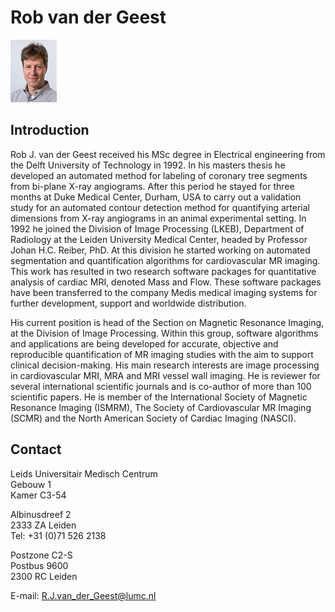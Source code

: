 # Rob van der Geest
![](../assets/img/Rob_van_der_Geest_small.jpg)

## Introduction
Rob J. van der Geest received his MSc degree in Electrical engineering from the Delft University of Technology in 1992. In his masters thesis he developed an automated method for labeling of coronary tree segments from bi-plane X-ray angiograms. After this period he stayed for three months at Duke Medical Center, Durham, USA to carry out a validation study for an automated contour detection method for quantifying arterial dimensions from X-ray angiograms in an animal experimental setting. In 1992 he joined the Division of Image Processing (LKEB), Department of Radiology at the Leiden University Medical Center, headed by Professor Johan H.C. Reiber, PhD. At this division he started working on automated segmentation and quantification algorithms for cardiovascular MR imaging. This work has resulted in two research software packages for quantitative analysis of cardiac MRI, denoted Mass and Flow. These software packages have been transferred to the company Medis medical imaging systems for further development, support and worldwide distribution.

His current position is head of the Section on Magnetic Resonance Imaging, at the Division of Image Processing. Within this group, software algorithms and applications are being developed for accurate,
objective and reproducible quantification of MR imaging studies with the aim to support clinical decision-making. His main research interests are image processing in cardiovascular MRI, MRA and MRI vessel wall
imaging. He is reviewer for several international scientific journals and is co-author of more than 100 scientific papers. He is member of the International Society of Magnetic Resonance Imaging (ISMRM), The Society of Cardiovascular MR Imaging (SCMR) and the North American Society of Cardiac Imaging (NASCI).

## Contact
Leids Universitair Medisch Centrum<br>
Gebouw 1<br>
Kamer C3-54<br>

Albinusdreef 2<br>
2333 ZA Leiden<br>
Tel: +31 (0)71 526 2138<br>

Postzone C2-S<br>
Postbus 9600<br>
2300 RC Leiden<br>

E-mail: R.J.van_der_Geest@lumc.nl